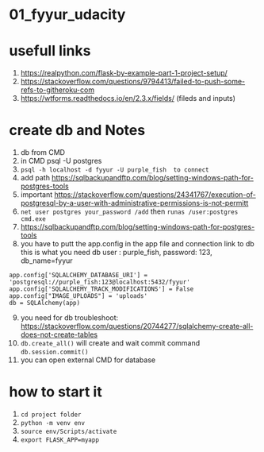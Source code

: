 # 01_fyyur_udacity


# usefull links

1. https://realpython.com/flask-by-example-part-1-project-setup/
2. https://stackoverflow.com/questions/9794413/failed-to-push-some-refs-to-githeroku-com
3. https://wtforms.readthedocs.io/en/2.3.x/fields/ (fileds and inputs)


# create db and Notes

1.  db from CMD 
2.  in CMD psql -U postgres
3.  ```psql -h localhost -d fyyur -U purple_fish  to connect```
4.  add path https://sqlbackupandftp.com/blog/setting-windows-path-for-postgres-tools
5.  important https://stackoverflow.com/questions/24341767/execution-of-postgresql-by-a-user-with-administrative-permissions-is-not-permitt
6.  ```net user postgres your_password /add``` then ```runas /user:postgres cmd.exe```
7. https://sqlbackupandftp.com/blog/setting-windows-path-for-postgres-tools
8. you have to putt the app.config in the app file and connection link to db  this is what you need db user : purple_fish, password: 123, db_name=fyyur
```
app.config['SQLALCHEMY_DATABASE_URI'] = 'postgresql://purple_fish:123@localhost:5432/fyyur'
app.config['SQLALCHEMY_TRACK_MODIFICATIONS'] = False
app.config["IMAGE_UPLOADS"] = 'uploads'
db = SQLAlchemy(app)
```

9. you need for db troubleshoot: https://stackoverflow.com/questions/20744277/sqlalchemy-create-all-does-not-create-tables
10. ```db.create_all()``` will create and wait commit command ```db.session.commit()```
11.  you can open external CMD for database


# how to start it

1.  ```cd project folder```
2.  ``` python -m venv env ``` 
3.  ```source env/Scripts/activate```
4.  ```export FLASK_APP=myapp```


